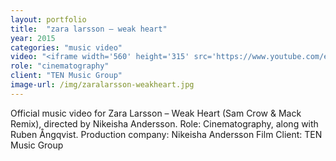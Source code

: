 ```yaml
---
layout: portfolio
title:  "zara larsson – weak heart"
year: 2015
categories: "music video"
video: "<iframe width='560' height='315' src='https://www.youtube.com/embed/iWJYon-Bhvs' frameborder='0' allowfullscreen></iframe>"
role: "cinematography"
client: "TEN Music Group"
image-url: /img/zaralarsson-weakheart.jpg
---
```


Official music video for Zara Larsson – Weak Heart (Sam Crow & Mack Remix), directed by Nikeisha Andersson.
Role: Cinematography, along with Ruben Ångqvist.
Production company: Nikeisha Andersson Film
Client: TEN Music Group